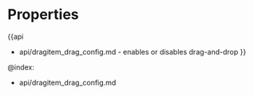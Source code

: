 
Properties
==========

{{api
- api/dragitem_drag_config.md - enables or disables drag-and-drop
}}

@index:
- api/dragitem_drag_config.md

